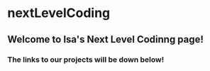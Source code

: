 # nextLevelCoding
## Welcome to Isa's Next Level Codinng page!
### The links to our projects will be down below!
